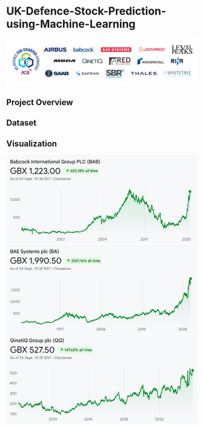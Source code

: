 # UK-Defence-Stock-Prediction-using-Machine-Learning
![Dashboard](https://github.com/ShaikhBorhanUddin/UK-Defence-Stock-Prediction-using-Machine-Learning/blob/main/Images/uk_defence.png?raw=true) 
## Project Overview 
## Dataset 
## Visualization 
![Dashboard](https://github.com/ShaikhBorhanUddin/UK-Defence-Stock-Prediction-using-Machine-Learning/blob/main/Images/babcock.png?raw=true) 
![Dashboard](https://github.com/ShaikhBorhanUddin/UK-Defence-Stock-Prediction-using-Machine-Learning/blob/main/Images/BAE.png?raw=true) 
![Dashboard](https://github.com/ShaikhBorhanUddin/UK-Defence-Stock-Prediction-using-Machine-Learning/blob/main/Images/QinetiQ.png?raw=true)


